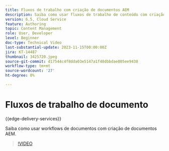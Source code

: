 ```yaml
---
title: Fluxos de trabalho com criação de documentos AEM
description: Saiba como usar fluxos de trabalho de conteúdo com criação de documentos AEM.
version: 6.5, Cloud Service
feature: Authoring
topic: Content Management
role: User, Developer
level: Beginner
doc-type: Technical Video
last-substantial-update: 2023-11-15T00:00:00Z
jira: KT-14487
thumbnail: 3425720.jpeg
source-git-commit: d17544c4f8dda03e5147a1f48dbbdae005ee9438
workflow-type: tm+mt
source-wordcount: '27'
ht-degree: 0%

---
```



# Fluxos de trabalho de documento

{{edge-delivery-services}}

Saiba como usar workflows de documentos com criação de documentos AEM.

>[!VIDEO](https://video.tv.adobe.com/v/3425720/?learn=on)
